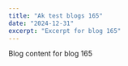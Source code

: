 ```yaml
---
title: "Ak test blogs 165"
date: "2024-12-31"
excerpt: "Excerpt for blog 165"
---
```


Blog content for blog 165